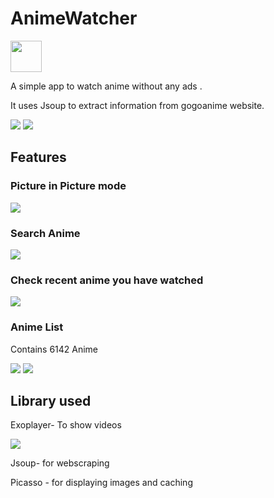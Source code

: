 <h1> AnimeWatcher</h1>
<img src="./Screenshots/psyduck.png" width=50 height=50/>
<p> A simple app to watch anime without any ads .</p>
<p>It uses Jsoup to extract information from gogoanime website.</p>
<p float="left">

<img src="./Screenshots/subfinal.jpeg"/>
<img src="./Screenshots/dub.jpeg"/>
</p>
<h2>Features</h2>
<h3>Picture in Picture mode</h3>
<img src="./Screenshots/pip.jpeg">
<h3>Search Anime </h3>
<img src="./Screenshots/search.jpeg">
<h3> Check recent anime you have watched</h3>
<img src="./Screenshots/recent.jpeg">
<h3>Anime List</h3>
<p> Contains 6142 Anime</p>
<p float="left">
<img src="./Screenshots/animelist.jpeg">
<img src="./Screenshots/animesearchlsit.jpeg">
</p>
<h2>Library used</h2>
<p>Exoplayer- To show videos</p>
<img src="./Screenshots/fight.jpeg"/>
<p>Jsoup- for webscraping</p>
<p>Picasso - for displaying images and caching</p>
